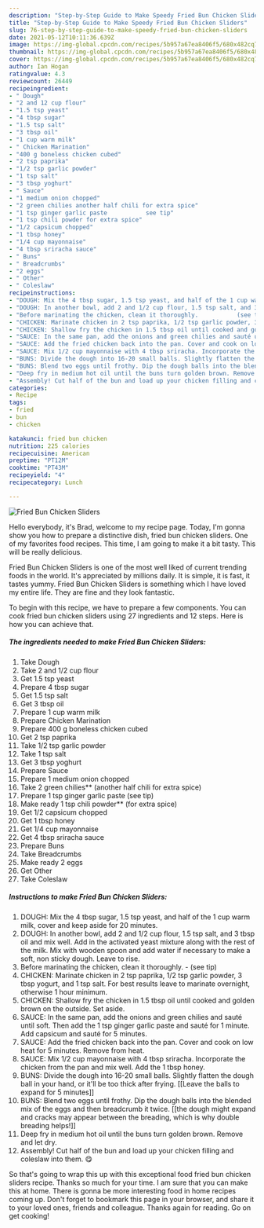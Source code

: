 ```yaml
---
description: "Step-by-Step Guide to Make Speedy Fried Bun Chicken Sliders"
title: "Step-by-Step Guide to Make Speedy Fried Bun Chicken Sliders"
slug: 76-step-by-step-guide-to-make-speedy-fried-bun-chicken-sliders
date: 2021-05-12T10:11:36.639Z
image: https://img-global.cpcdn.com/recipes/5b957a67ea8406f5/680x482cq70/fried-bun-chicken-sliders-recipe-main-photo.jpg
thumbnail: https://img-global.cpcdn.com/recipes/5b957a67ea8406f5/680x482cq70/fried-bun-chicken-sliders-recipe-main-photo.jpg
cover: https://img-global.cpcdn.com/recipes/5b957a67ea8406f5/680x482cq70/fried-bun-chicken-sliders-recipe-main-photo.jpg
author: Ian Hogan
ratingvalue: 4.3
reviewcount: 26449
recipeingredient:
- " Dough"
- "2 and 12 cup flour"
- "1.5 tsp yeast"
- "4 tbsp sugar"
- "1.5 tsp salt"
- "3 tbsp oil"
- "1 cup warm milk"
- " Chicken Marination"
- "400 g boneless chicken cubed"
- "2 tsp paprika"
- "1/2 tsp garlic powder"
- "1 tsp salt"
- "3 tbsp yoghurt"
- " Sauce"
- "1 medium onion chopped"
- "2 green chilies another half chili for extra spice"
- "1 tsp ginger garlic paste           see tip"
- "1 tsp chili powder for extra spice"
- "1/2 capsicum chopped"
- "1 tbsp honey"
- "1/4 cup mayonnaise"
- "4 tbsp sriracha sauce"
- " Buns"
- " Breadcrumbs"
- "2 eggs"
- " Other"
- " Coleslaw"
recipeinstructions:
- "DOUGH: Mix the 4 tbsp sugar, 1.5 tsp yeast, and half of the 1 cup warm milk, cover and keep aside for 20 minutes."
- "DOUGH: In another bowl, add 2 and 1/2 cup flour, 1.5 tsp salt, and 3 tbsp oil and mix well. Add in the activated yeast mixture along with the rest of the milk. Mix with wooden spoon and add water if necessary to make a soft, non sticky dough. Leave to rise."
- "Before marinating the chicken, clean it thoroughly.           (see tip)"
- "CHICKEN: Marinate chicken in 2 tsp paprika, 1/2 tsp garlic powder, 3 tbsp yogurt, and 1 tsp salt. For best results leave to marinate overnight, otherwise 1 hour minimum."
- "CHICKEN: Shallow fry the chicken in 1.5 tbsp oil until cooked and golden brown on the outside. Set aside."
- "SAUCE: In the same pan, add the onions and green chilies and sauté until soft. Then add the 1 tsp ginger garlic paste and sauté for 1 minute. Add capsicum and sauté for 5 minutes."
- "SAUCE: Add the fried chicken back into the pan. Cover and cook on low heat for 5 minutes. Remove from heat."
- "SAUCE: Mix 1/2 cup mayonnaise with 4 tbsp sriracha. Incorporate the chicken from the pan and mix well. Add the 1 tbsp honey."
- "BUNS: Divide the dough into 16-20 small balls. Slightly flatten the dough ball in your hand, or it&#39;ll be too thick after frying. [[Leave the balls to expand for 5 minutes]]"
- "BUNS: Blend two eggs until frothy. Dip the dough balls into the blended mix of the eggs and then breadcrumb it twice. [[the dough might expand and cracks may appear between the breading, which is why double breading helps!]]"
- "Deep fry in medium hot oil until the buns turn golden brown. Remove and let dry."
- "Assembly! Cut half of the bun and load up your chicken filling and coleslaw into them. 😋"
categories:
- Recipe
tags:
- fried
- bun
- chicken

katakunci: fried bun chicken 
nutrition: 225 calories
recipecuisine: American
preptime: "PT12M"
cooktime: "PT43M"
recipeyield: "4"
recipecategory: Lunch

---
```



![Fried Bun Chicken Sliders](https://img-global.cpcdn.com/recipes/5b957a67ea8406f5/680x482cq70/fried-bun-chicken-sliders-recipe-main-photo.jpg)

Hello everybody, it's Brad, welcome to my recipe page. Today, I'm gonna show you how to prepare a distinctive dish, fried bun chicken sliders. One of my favorites food recipes. This time, I am going to make it a bit tasty. This will be really delicious.



Fried Bun Chicken Sliders is one of the most well liked of current trending foods in the world. It's appreciated by millions daily. It is simple, it is fast, it tastes yummy. Fried Bun Chicken Sliders is something which I have loved my entire life. They are fine and they look fantastic.


To begin with this recipe, we have to prepare a few components. You can cook fried bun chicken sliders using 27 ingredients and 12 steps. Here is how you can achieve that.

<!--inarticleads1-->

##### The ingredients needed to make Fried Bun Chicken Sliders:

1. Take  Dough
1. Take 2 and 1/2 cup flour
1. Get 1.5 tsp yeast
1. Prepare 4 tbsp sugar
1. Get 1.5 tsp salt
1. Get 3 tbsp oil
1. Prepare 1 cup warm milk
1. Prepare  Chicken Marination
1. Prepare 400 g boneless chicken cubed
1. Get 2 tsp paprika
1. Take 1/2 tsp garlic powder
1. Take 1 tsp salt
1. Get 3 tbsp yoghurt
1. Prepare  Sauce
1. Prepare 1 medium onion chopped
1. Take 2 green chilies** (another half chili for extra spice)
1. Prepare 1 tsp ginger garlic paste           (see tip)
1. Make ready 1 tsp chili powder** (for extra spice)
1. Get 1/2 capsicum chopped
1. Get 1 tbsp honey
1. Get 1/4 cup mayonnaise
1. Get 4 tbsp sriracha sauce
1. Prepare  Buns
1. Take  Breadcrumbs
1. Make ready 2 eggs
1. Get  Other
1. Take  Coleslaw




<!--inarticleads2-->

##### Instructions to make Fried Bun Chicken Sliders:

1. DOUGH: Mix the 4 tbsp sugar, 1.5 tsp yeast, and half of the 1 cup warm milk, cover and keep aside for 20 minutes.
1. DOUGH: In another bowl, add 2 and 1/2 cup flour, 1.5 tsp salt, and 3 tbsp oil and mix well. Add in the activated yeast mixture along with the rest of the milk. Mix with wooden spoon and add water if necessary to make a soft, non sticky dough. Leave to rise.
1. Before marinating the chicken, clean it thoroughly. -           (see tip)
1. CHICKEN: Marinate chicken in 2 tsp paprika, 1/2 tsp garlic powder, 3 tbsp yogurt, and 1 tsp salt. For best results leave to marinate overnight, otherwise 1 hour minimum.
1. CHICKEN: Shallow fry the chicken in 1.5 tbsp oil until cooked and golden brown on the outside. Set aside.
1. SAUCE: In the same pan, add the onions and green chilies and sauté until soft. Then add the 1 tsp ginger garlic paste and sauté for 1 minute. Add capsicum and sauté for 5 minutes.
1. SAUCE: Add the fried chicken back into the pan. Cover and cook on low heat for 5 minutes. Remove from heat.
1. SAUCE: Mix 1/2 cup mayonnaise with 4 tbsp sriracha. Incorporate the chicken from the pan and mix well. Add the 1 tbsp honey.
1. BUNS: Divide the dough into 16-20 small balls. Slightly flatten the dough ball in your hand, or it&#39;ll be too thick after frying. [[Leave the balls to expand for 5 minutes]]
1. BUNS: Blend two eggs until frothy. Dip the dough balls into the blended mix of the eggs and then breadcrumb it twice. [[the dough might expand and cracks may appear between the breading, which is why double breading helps!]]
1. Deep fry in medium hot oil until the buns turn golden brown. Remove and let dry.
1. Assembly! Cut half of the bun and load up your chicken filling and coleslaw into them. 😋




So that's going to wrap this up with this exceptional food fried bun chicken sliders recipe. Thanks so much for your time. I am sure that you can make this at home. There is gonna be more interesting food in home recipes coming up. Don't forget to bookmark this page in your browser, and share it to your loved ones, friends and colleague. Thanks again for reading. Go on get cooking!
